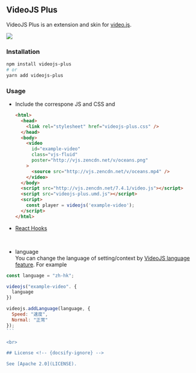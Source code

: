 ## VideoJS Plus <!-- {docsify-ignore-all} -->

VideoJS Plus is an extension and skin for [video.js](https://github.com/videojs/video.js). <br>

<img src="./assets/screenshot/electron-frameless-player.png">

### Installation

```bash
npm install videojs-plus
# or
yarn add videojs-plus
```

### Usage

- Include the correspone JS and CSS and

  ```html highlight=3,14,15,17
  <html>
    <head>
      <link rel="stylesheet" href="videojs-plus.css" />
    </head>
    <body>
      <video
        id="example-video"
        class="vjs-fluid"
        poster="http://vjs.zencdn.net/v/oceans.png"
      >
        <source src="http://vjs.zencdn.net/v/oceans.mp4" />
      </video>
    </body>
    <script src="http://vjs.zencdn.net/7.4.1/video.js"></script>
    <script src="videojs-plus.umd.js"></script>
    <script>
      const player = videojs('example-video');
    </script>
  </html>
  ```

- [React Hooks](https://codesandbox.io/s/71z2lm4ko6)

<br>

- language <br>
  You can change the language of setting/context by [VideoJS language feature](https://docs.videojs.com/docs/guides/languages.html). For example

````js
const language = "zh-hk";

videojs("example-video". {
  language
})

videojs.addLanguage(language, {
  Speed: "速度",
  Normal: "正常"
});
```

<br>

## License <!-- {docsify-ignore} -->

See [Apache 2.0](LICENSE).
````
